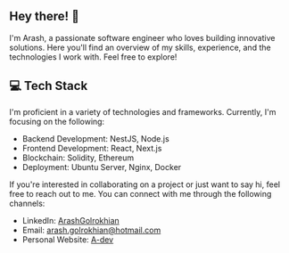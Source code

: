 ## Hey there! 👋
I'm Arash, a passionate software engineer who loves building innovative solutions. Here you'll find an overview of my skills, experience, and the technologies I work with. Feel free to explore!

## 💻 Tech Stack

I'm proficient in a variety of technologies and frameworks. Currently, I'm focusing on the following:

- Backend Development: NestJS, Node.js
- Frontend Development: React, Next.js
- Blockchain: Solidity, Ethereum
- Deployment: Ubuntu Server, Nginx, Docker

If you're interested in collaborating on a project or just want to say hi, feel free to reach out to me. You can connect with me through the following channels:

- LinkedIn: [ArashGolrokhian](https://www.linkedin.com/in/arash-golrokhian-14a8aa216/)
- Email: arash.golrokhian@hotmail.com
- Personal Website: [A-dev](https://a-dev.ir)

